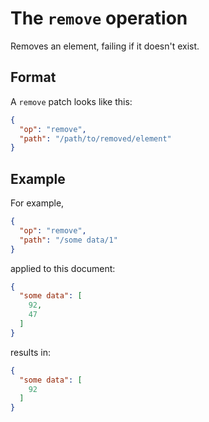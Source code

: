 # The `remove` operation

Removes an element, failing if it doesn't exist.

## Format

A `remove` patch looks like this:

```json
{
  "op": "remove",
  "path": "/path/to/removed/element"
}
```

## Example

For example,

```json
{
  "op": "remove",
  "path": "/some data/1"
}
```

applied to this document:

```json
{
  "some data": [
    92,
    47
  ]
}
```

results in:

```json
{
  "some data": [
    92
  ]
}
```